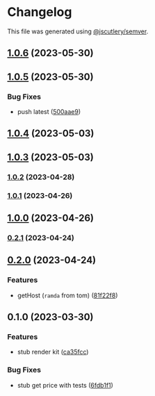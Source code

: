 # Changelog

This file was generated using [@jscutlery/semver](https://github.com/jscutlery/semver).

## [1.0.6](https://github.com/permafacts/facts-kit/compare/render-kit-1.0.5...render-kit-1.0.6) (2023-05-30)

## [1.0.5](https://github.com/permafacts/facts-kit/compare/render-kit-1.0.4...render-kit-1.0.5) (2023-05-30)


### Bug Fixes

* push latest ([500aae9](https://github.com/permafacts/facts-kit/commit/500aae9374a3d0df50543f2d8e8826c6167760a6))

## [1.0.4](https://github.com/permafacts/facts-kit/compare/render-kit-1.0.3...render-kit-1.0.4) (2023-05-03)

## [1.0.3](https://github.com/permafacts/facts-kit/compare/render-kit-1.0.2...render-kit-1.0.3) (2023-05-03)

### [1.0.2](https://github.com/permafacts/facts-kit/compare/render-kit-1.0.1...render-kit-1.0.2) (2023-04-28)

### [1.0.1](https://github.com/permafacts/facts-kit/compare/render-kit-1.0.0...render-kit-1.0.1) (2023-04-26)

## [1.0.0](https://github.com/permafacts/facts-kit/compare/render-kit-0.2.1...render-kit-1.0.0) (2023-04-26)

### [0.2.1](https://github.com/permafacts/facts-kit/compare/render-kit-0.2.0...render-kit-0.2.1) (2023-04-24)

## [0.2.0](https://github.com/permafacts/facts-kit/compare/render-kit-0.1.0...render-kit-0.2.0) (2023-04-24)


### Features

* getHost (`ramda` from tom) ([81f22f8](https://github.com/permafacts/facts-kit/commit/81f22f80306875075f0353a5581e7bb5f53cf8b3))

## 0.1.0 (2023-03-30)


### Features

* stub render kit ([ca35fcc](https://github.com/permafacts/facts-kit/commit/ca35fcc59d4f943370071c365514895b232f6ab0))


### Bug Fixes

* stub get price with tests ([6fdb1f1](https://github.com/permafacts/facts-kit/commit/6fdb1f14b9394d71768d07cb23393b9e3469b84e))
